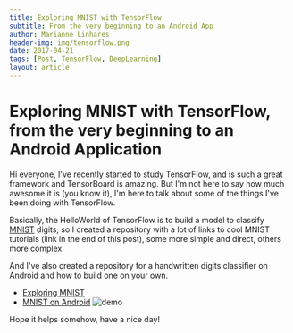 ```yaml
---
title: Exploring MNIST with TensorFlow
subtitle: From the very beginning to an Android App
author: Marianne Linhares
header-img: img/tensorflow.png
date: 2017-04-21
tags: [Post, TensorFlow, DeepLearning]
layout: article
---
```


# Exploring MNIST with TensorFlow, from the very beginning to an Android Application

Hi everyone, I've recently started to study TensorFlow, and is such a great
framework and TensorBoard is amazing. But I'm not here to say how much awesome
it is (you know it), I'm here to talk about some of the things I've been doing
with TensorFlow.

Basically, the HelloWorld of TensorFlow is to build a model to classify [MNIST](http://yann.lecun.com/exdb/mnist/) digits, so I created a repository
with a lot of links to cool MNIST tutorials (link in the end of this post),
some more simple and direct, others more complex.

And I've also created a repository for a handwritten digits classifier on
Android and how to build one on your own.

  * [Exploring MNIST](https://github.com/mari-linhares/mnist-tensorflow)
  * [MNIST on Android](https://github.com/mari-linhares/mnist-android-tensorflow)
![demo](https://mariannelinhares.files.wordpress.com/2017/04/demo.png)

Hope it helps somehow, have a nice day!
